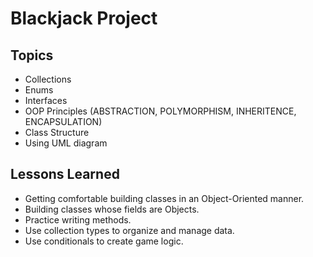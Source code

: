# Blackjack Project

## Topics
* Collections
* Enums
* Interfaces
* OOP Principles (ABSTRACTION, POLYMORPHISM, INHERITENCE, ENCAPSULATION)
* Class Structure
* Using UML diagram

## Lessons Learned
* Getting comfortable building classes in an Object-Oriented manner.
* Building classes whose fields are Objects.
* Practice writing methods.
* Use collection types to organize and manage data.
* Use conditionals to create game logic.
